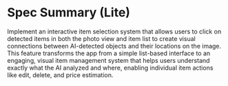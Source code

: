 # Spec Summary (Lite)

Implement an interactive item selection system that allows users to click on detected items in both the photo view and item list to create visual connections between AI-detected objects and their locations on the image. This feature transforms the app from a simple list-based interface to an engaging, visual item management system that helps users understand exactly what the AI analyzed and where, enabling individual item actions like edit, delete, and price estimation.

